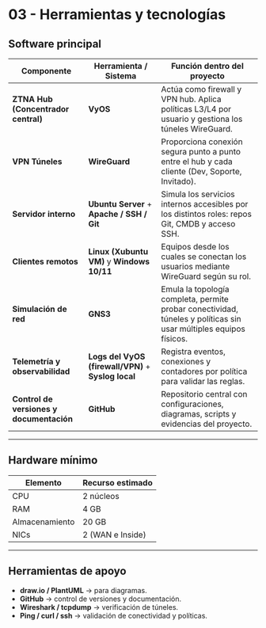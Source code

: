 # 03 - Herramientas y tecnologías

## Software principal

| **Componente** | **Herramienta / Sistema** | **Función dentro del proyecto** |
|-----------------|---------------------------|----------------------------------|
| **ZTNA Hub (Concentrador central)** | **VyOS** | Actúa como firewall y VPN hub. Aplica políticas L3/L4 por usuario y gestiona los túneles WireGuard. |
| **VPN Túneles** | **WireGuard** | Proporciona conexión segura punto a punto entre el hub y cada cliente (Dev, Soporte, Invitado). |
| **Servidor interno** | **Ubuntu Server** + **Apache / SSH / Git** | Simula los servicios internos accesibles por los distintos roles: repos Git, CMDB y acceso SSH. |
| **Clientes remotos** | **Linux (Xubuntu VM)** y **Windows 10/11** | Equipos desde los cuales se conectan los usuarios mediante WireGuard según su rol. |
| **Simulación de red** | **GNS3** | Emula la topología completa, permite probar conectividad, túneles y políticas sin usar múltiples equipos físicos. |
| **Telemetría y observabilidad** | **Logs del VyOS (firewall/VPN)** + **Syslog local** | Registra eventos, conexiones y contadores por política para validar las reglas. |
| **Control de versiones y documentación** | **GitHub** | Repositorio central con configuraciones, diagramas, scripts y evidencias del proyecto. |

---

## Hardware mínimo
| Elemento | Recurso estimado |
|-----------|------------------|
| CPU | 2 núcleos |
| RAM | 4 GB |
| Almacenamiento | 20 GB |
| NICs | 2 (WAN e Inside) |

---

## Herramientas de apoyo
- **draw.io / PlantUML** → para diagramas.  
- **GitHub** → control de versiones y documentación.  
- **Wireshark / tcpdump** → verificación de túneles.  
- **Ping / curl / ssh** → validación de conectividad y políticas.

